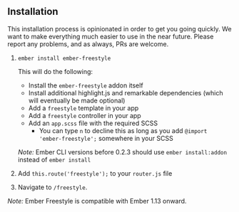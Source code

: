 ## Installation

This installation process is opinionated in order to get you going quickly. We want to make everything much easier to use in the near future. Please report any problems, and as always, PRs are welcome.

1. `ember install ember-freestyle`

    This will do the following:

    - Install the `ember-freestyle` addon itself
    - Install additional highlight.js and remarkable dependencies (which will eventually be made optional)
    - Add a `freestyle` template in your app
    - Add a `freestyle` controller in your app
    - Add an `app.scss` file with the required SCSS
        - You can type `n` to decline this as long as you add `@import 'ember-freestyle';` somewhere in your SCSS

    *Note:* Ember CLI versions before 0.2.3 should use `ember install:addon` instead of `ember install`

1. Add `this.route('freestyle');` to your `router.js` file
1. Navigate to `/freestyle`.

*Note:* Ember Freestyle is compatible with Ember 1.13 onward.
